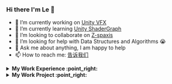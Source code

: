 ### Hi there I'm Le 👋

- 🔭 I’m currently working on [Unity VFX](https://unity.com/visual-effect-graph)
- 🌱 I’m currently learning [Unity ShaderGraph](https://unity.com/shader-graph)
- 👯 I’m looking to collaborate on [Z-spaxis](https://github.com/Z-spaxis)
- 🤔  I’m looking for help with Data Structures and Algorithms 😭
- 💬 Ask me about anything, I am happy to help
- 📫 How to reach me: <a href="mailto:lele748916898@outlook.com?subject=邮件标题&body=邮件内容">告诉我们</a>


<details>
<summary><b> My Work Experience :point_right: </b></summary>
<table>
  <thead>
    <tr>
      <th>Job Name</th>
      <th>Roles & responsibilities</th>
      <th>Duration</th>
    </tr>
  </thead>
  <tbody>
  	<tr>
      <td><b><a href="https://www.unthinkable.co/">Junior Associate Intern at Unthinkable Solution LLP</a> </b></td>
      <td>Learning and practising of ASP.NET,C#</td>
      <td>January 2021 - Present</td>
    </tr>
    <tr>
      <td><b><a href="https://www.chegg.com/">Expert at Chegg</a> </b></td>
      <td>Solving questions.</td>
      <td>October 2020 - January 2021</td>
    </tr>
    <tr>
      <td><b>Problem Setter(Procode)</b></td>
      <td>Setting Problems ranging from easy to medium and hard levels</td>
      <td>March 2020 - Aprail 2020</td>
    </tr>
     <tr>
      <td><b><a href="https://www.atg.world/">Frontend Developer at ATG</a></b></td>
      <td>working on frontend of website</td>
      <td>July 2019 - August 2019</td>
    </tr>
  </tbody>
</table>
</details>


<details>
<summary><b> My Work Project :point_right:</b></summary>
<table>
  <thead>
    <tr>
      <th>Project Name</th>
      <th>Skills used</th>
      <th>Description</th>
    </tr>
  </thead>
  <tbody>
    <tr>
      <td><a href='https://github.com/lelehappy666/SpaceshipDemo'>VisualEffectGraph-Samples</a></td>
      <td>C#,ShaderLab,HLSL,GLSL</td>
      <td>In this project you will be able to access sample scenes and effects made with the Visual Effect Graph. You can download snapshots of these samples by using the release tab, or by cloning this repository.

There are also pre-built binaries for Windows and/or macOS available.</td>
    </tr>
    <tr>
      <td><a href='https://github.com/lelehappy666/SpaceshipDemo'>SpaceshipDemo</a></td>
      <td>C#,ShaderLab,HLSL,GLSL</td>
      <td>Spaceship Demo is a AAA Playable First person demo showcasing effects made with Visual Effect Graph and rendered with High Definition Render Pipeline.

DOWNLOAD LATEST RELEASE HERE

For update information, see the Changelog.</td>
    </tr>
    <tr>
      <td><a href="https://github.com/lelehappy666/VfxGraphTestbed">VfxGraphTestbed</a></td>
      <td>HLSL</td>
      <td>This repository is where I try several VFX ideas with Unity Visual Effect Graph (VFX Graph).</td>
    </tr>
    <tr>
      <td><a href='https://github.com/lelehappy666/xNode'>xNode</a></td>
      <td>C#</td>
      <td>Thinking of developing a node-based plugin? Then this is for you. You can download it as an archive and unpack to a new unity project, or connect it as git submodule.

xNode is super userfriendly, intuitive and will help you reap the benefits of node graphs in no time. With a minimal footprint, it is ideal as a base for custom state machines, dialogue systems, decision makers etc.
</td>
    </tr>
    <tr>
      <td><a href='https://github.com/lelehappy666/xLua'>xLua</a></td>
      <td>C,HTML,Lua,C#,C++</td>
      <td>xLua为Unity、 .Net、 Mono等C#环境增加Lua脚本编程的能力，借助xLua，这些Lua代码可以方便的和C#相互调用</td>
    </tr>
    <tr>
      <td><a href="https://github.com/lelehappy666/Smrvfx">Smrvfx</a></td>
      <td>C#</td>
      <td>Smrvfx is a Unity sample project that shows how to use an animated skinned mesh as a particle source in a visual effect graph.</td>
    </tr>
    <tr>
      <td><a href='https://github.com/lelehappy666/odin-serializer'>Odin-serializer</a></td>
      <td>C#</td>
      <td>为 Unity 构建的快速、健壮、强大且可扩展的 .NET 序列化程序
OdinSerializer 是为Odin构建和使用的自定义序列化程序的开源版本 - Inspector & Serializer</td>
    </tr>
  </tbody>
</table>
</details>


